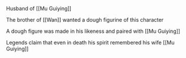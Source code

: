Husband of [[Mu Guiying]]

The brother of [[Wan]] wanted a dough figurine of this character

A dough figure was made in his likeness and paired with [[Mu Guiying]]

Legends claim that even in death his spirit remembered his wife [[Mu Guiying]]